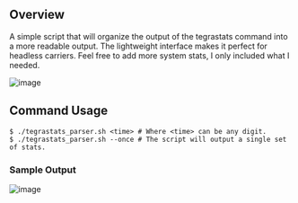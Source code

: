## Overview
A simple script that will organize the output of the tegrastats command into a more readable output. The lightweight interface makes it perfect for headless carriers. Feel free to add more system stats, I only included what I needed.

![image](https://github.com/user-attachments/assets/2cb6a7c5-3767-4746-85a3-8b85bcba57a7)

## Command Usage
```
$ ./tegrastats_parser.sh <time> # Where <time> can be any digit.
$ ./tegrastats_parser.sh --once # The script will output a single set of stats.
```
### Sample Output
![image](https://github.com/user-attachments/assets/ca675038-18d0-4ed9-94cf-4858d3f09671)
